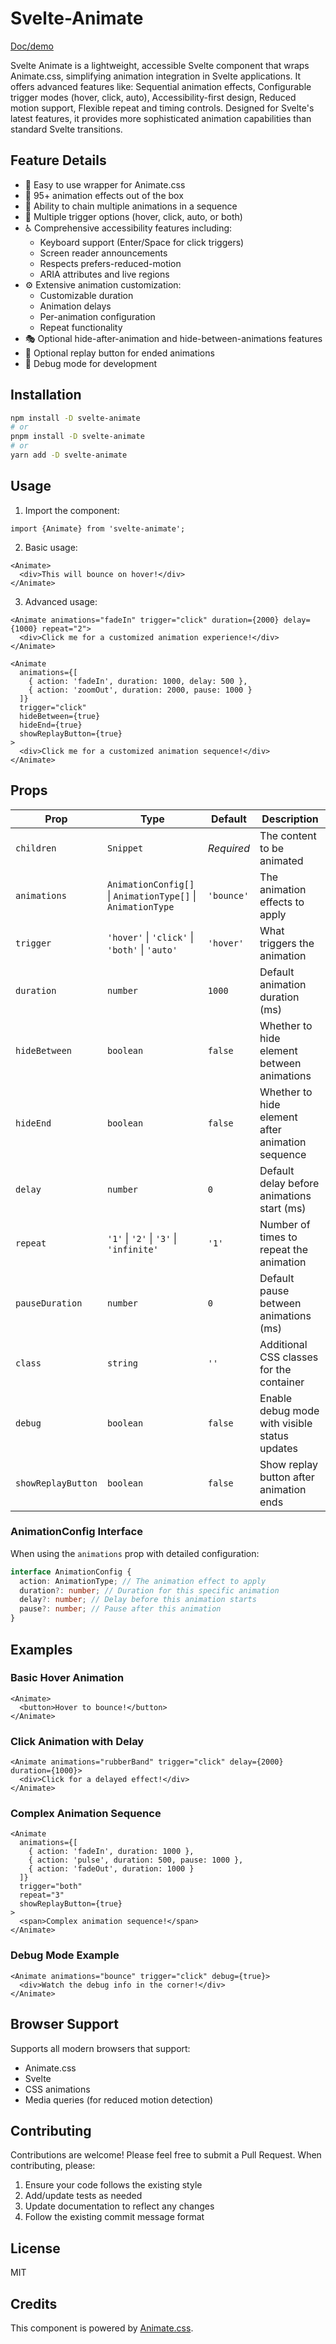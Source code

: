 # Svelte-Animate

[Doc/demo](https://svelte-animate.codewithshin.com/)

Svelte Animate is a lightweight, accessible Svelte component that wraps Animate.css, simplifying animation integration in Svelte applications. It offers advanced features like: Sequential animation effects, Configurable trigger modes (hover, click, auto), Accessibility-first design, Reduced motion support, Flexible repeat and timing controls.
Designed for Svelte's latest features, it provides more sophisticated animation capabilities than standard Svelte transitions.

## Feature Details

- 🎯 Easy to use wrapper for Animate.css
- 🎨 95+ animation effects out of the box
- 🔄 Ability to chain multiple animations in a sequence
- 🔄 Multiple trigger options (hover, click, auto, or both)
- ♿ Comprehensive accessibility features including:
  - Keyboard support (Enter/Space for click triggers)
  - Screen reader announcements
  - Respects prefers-reduced-motion
  - ARIA attributes and live regions
- ⚙️ Extensive animation customization:
  - Customizable duration
  - Animation delays
  - Per-animation configuration
  - Repeat functionality
- 🎭 Optional hide-after-animation and hide-between-animations features
- 🔄 Optional replay button for ended animations
- 🐛 Debug mode for development

## Installation

```bash
npm install -D svelte-animate
# or
pnpm install -D svelte-animate
# or
yarn add -D svelte-animate
```

## Usage

1. Import the component:

```svelte
import {Animate} from 'svelte-animate';
```

2. Basic usage:

```svelte
<Animate>
  <div>This will bounce on hover!</div>
</Animate>
```

3. Advanced usage:

```svelte
<Animate animations="fadeIn" trigger="click" duration={2000} delay={1000} repeat="2">
  <div>Click me for a customized animation experience!</div>
</Animate>

<Animate
  animations={[
    { action: 'fadeIn', duration: 1000, delay: 500 },
    { action: 'zoomOut', duration: 2000, pause: 1000 }
  ]}
  trigger="click"
  hideBetween={true}
  hideEnd={true}
  showReplayButton={true}
>
  <div>Click me for a customized animation sequence!</div>
</Animate>
```

## Props

| Prop               | Type                                                        | Default    | Description                                      |
| ------------------ | ----------------------------------------------------------- | ---------- | ------------------------------------------------ |
| `children`         | `Snippet`                                                   | _Required_ | The content to be animated                       |
| `animations`       | `AnimationConfig[]` \| `AnimationType[]` \| `AnimationType` | `'bounce'` | The animation effects to apply                   |
| `trigger`          | `'hover'` \| `'click'` \| `'both'` \| `'auto'`              | `'hover'`  | What triggers the animation                      |
| `duration`         | `number`                                                    | `1000`     | Default animation duration (ms)                  |
| `hideBetween`      | `boolean`                                                   | `false`    | Whether to hide element between animations       |
| `hideEnd`          | `boolean`                                                   | `false`    | Whether to hide element after animation sequence |
| `delay`            | `number`                                                    | `0`        | Default delay before animations start (ms)       |
| `repeat`           | `'1'` \| `'2'` \| `'3'` \| `'infinite'`                     | `'1'`      | Number of times to repeat the animation          |
| `pauseDuration`    | `number`                                                    | `0`        | Default pause between animations (ms)            |
| `class`            | `string`                                                    | `''`       | Additional CSS classes for the container         |
| `debug`            | `boolean`                                                   | `false`    | Enable debug mode with visible status updates    |
| `showReplayButton` | `boolean`                                                   | `false`    | Show replay button after animation ends          |

### AnimationConfig Interface

When using the `animations` prop with detailed configuration:

```typescript
interface AnimationConfig {
  action: AnimationType; // The animation effect to apply
  duration?: number; // Duration for this specific animation
  delay?: number; // Delay before this animation starts
  pause?: number; // Pause after this animation
}
```

## Examples

### Basic Hover Animation

```svelte
<Animate>
  <button>Hover to bounce!</button>
</Animate>
```

### Click Animation with Delay

```svelte
<Animate animations="rubberBand" trigger="click" delay={2000} duration={1000}>
  <div>Click for a delayed effect!</div>
</Animate>
```

### Complex Animation Sequence

```svelte
<Animate
  animations={[
    { action: 'fadeIn', duration: 1000 },
    { action: 'pulse', duration: 500, pause: 1000 },
    { action: 'fadeOut', duration: 1000 }
  ]}
  trigger="both"
  repeat="3"
  showReplayButton={true}
>
  <span>Complex animation sequence!</span>
</Animate>
```

### Debug Mode Example

```svelte
<Animate animations="bounce" trigger="click" debug={true}>
  <div>Watch the debug info in the corner!</div>
</Animate>
```

## Browser Support

Supports all modern browsers that support:

- Animate.css
- Svelte
- CSS animations
- Media queries (for reduced motion detection)

## Contributing

Contributions are welcome! Please feel free to submit a Pull Request. When contributing, please:

1. Ensure your code follows the existing style
2. Add/update tests as needed
3. Update documentation to reflect any changes
4. Follow the existing commit message format

## License

MIT

## Credits

This component is powered by [Animate.css](https://animate.style/).
